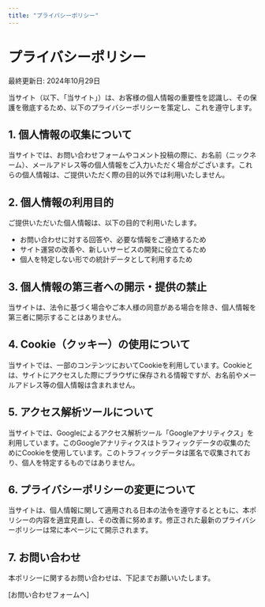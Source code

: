 ```yaml
---
title: "プライバシーポリシー"
---
```


# プライバシーポリシー

最終更新日: 2024年10月29日

当サイト（以下、「当サイト」）は、お客様の個人情報の重要性を認識し、その保護を徹底するため、以下のプライバシーポリシーを策定し、これを遵守します。

## 1. 個人情報の収集について

当サイトでは、お問い合わせフォームやコメント投稿の際に、お名前（ニックネーム）、メールアドレス等の個人情報をご入力いただく場合がございます。これらの個人情報は、ご提供いただく際の目的以外では利用いたしません。

## 2. 個人情報の利用目的

ご提供いただいた個人情報は、以下の目的で利用いたします。

- お問い合わせに対する回答や、必要な情報をご連絡するため
- サイト運営の改善や、新しいサービスの開発に役立てるため
- 個人を特定しない形での統計データとして利用するため

## 3. 個人情報の第三者への開示・提供の禁止

当サイトは、法令に基づく場合やご本人様の同意がある場合を除き、個人情報を第三者に開示することはありません。

## 4. Cookie（クッキー）の使用について

当サイトでは、一部のコンテンツにおいてCookieを利用しています。Cookieとは、サイトにアクセスした際にブラウザに保存される情報ですが、お名前やメールアドレス等の個人情報は含まれません。

## 5. アクセス解析ツールについて

当サイトでは、Googleによるアクセス解析ツール「Googleアナリティクス」を利用しています。このGoogleアナリティクスはトラフィックデータの収集のためにCookieを使用しています。このトラフィックデータは匿名で収集されており、個人を特定するものではありません。

## 6. プライバシーポリシーの変更について

当サイトは、個人情報に関して適用される日本の法令を遵守するとともに、本ポリシーの内容を適宜見直し、その改善に努めます。修正された最新のプライバシーポリシーは常に本ページにて開示されます。

## 7. お問い合わせ

本ポリシーに関するお問い合わせは、下記までお願いいたします。

[お問い合わせフォームへ]
